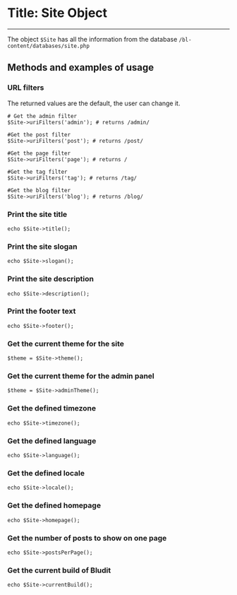 # Title: Site Object
<!-- Position: 2 -->
---

The object `$Site` has all the information from the database `/bl-content/databases/site.php`

## Methods and examples of usage

### URL filters
The returned values are the default, the user can change it.

<pre><code data-language="php"># Get the admin filter
$Site->uriFilters('admin'); # returns /admin/

#Get the post filter
$Site->uriFilters('post'); # returns /post/

#Get the page filter
$Site->uriFilters('page'); # returns /

#Get the tag filter
$Site->uriFilters('tag'); # returns /tag/

#Get the blog filter
$Site->uriFilters('blog'); # returns /blog/
</code></pre>

### Print the site title
<pre><code data-language="php">echo $Site->title();</code></pre>

### Print the site slogan
<pre><code data-language="php">echo $Site->slogan();</code></pre>

### Print the site description
<pre><code data-language="php">echo $Site->description();</code></pre>

### Print the footer text
<pre><code data-language="php">echo $Site->footer();</code></pre>

### Get the current theme for the site
<pre><code data-language="php">$theme = $Site->theme();</code></pre>

### Get the current theme for the admin panel
<pre><code data-language="php">$theme = $Site->adminTheme();</code></pre>

### Get the defined timezone
<pre><code data-language="php">echo $Site->timezone();</code></pre>

### Get the defined language
<pre><code data-language="php">echo $Site->language();</code></pre>

### Get the defined locale
<pre><code data-language="php">echo $Site->locale();</code></pre>

### Get the defined homepage
<pre><code data-language="php">echo $Site->homepage();</code></pre>

### Get the number of posts to show on one page
<pre><code data-language="php">echo $Site->postsPerPage();</code></pre>

### Get the current build of Bludit
<pre><code data-language="php">echo $Site->currentBuild();</code></pre>